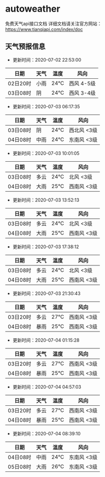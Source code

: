 # autoweather
免费天气api接口文档     详细文档请关注官方网站：https://www.tianqiapi.com/index/doc

## 天气预报信息

- 更新时间：2020-07-02 22:53:00

| 日期     | 天气 | 温度 | 风向       |
| -------- | ---- | ---- | ---------- |
| 02日20时 | 小雨 | 24℃  | 西风 4-5级 |
| 03日08时 | 阴 | 24℃ | 西风 3-4级 |


- 更新时间：2020-07-03 06:17:35

| 日期     | 天气 | 温度 | 风向       |
| -------- | ---- | ---- | ---------- |
|03日08时|阴|24℃|西北风 <3级|
|04日08时|中雨|24℃|东南风 <3级|


- 更新时间：2020-07-03 10:01:05

| 日期     | 天气 | 温度 | 风向       |
| -------- | ---- | ---- | ---------- |
|03日08时|多云|24℃|北风 <3级|
|04日08时|大雨|25℃|西南风 <3级|

- 更新时间：2020-07-03 13:52:13

| 日期     | 天气 | 温度 | 风向       |
| -------- | ---- | ---- | ---------- |
|03日08时|多云|24℃|北风 <3级|
|04日08时|大雨|25℃|西南风 <3级|

- 更新时间：2020-07-03 17:38:12

| 日期     | 天气 | 温度 | 风向       |
| -------- | ---- | ---- | ---------- |
|03日08时|多云|24℃|北风 <3级|
|04日08时|大雨|25℃|西南风 <3级|

- 更新时间：2020-07-03 21:30:43

| 日期     | 天气 | 温度 | 风向       |
| -------- | ---- | ---- | ---------- |
|03日20时|多云|27℃|西南风 <3级|
|04日08时|暴雨|25℃|西南风 <3级|

- 更新时间：2020-07-04 01:15:28

| 日期     | 天气 | 温度 | 风向       |
| -------- | ---- | ---- | ---------- |
|03日20时|多云|27℃|西南风 <3级|
|04日08时|暴雨|25℃|西南风 <3级|

- 更新时间：2020-07-04 04:57:03

| 日期     | 天气 | 温度 | 风向       |
| -------- | ---- | ---- | ---------- |
|03日20时|多云|27℃|西南风 <3级|
|04日08时|暴雨|25℃|西南风 <3级|

- 更新时间：2020-07-04 08:39:10

| 日期     | 天气 | 温度 | 风向       |
| -------- | ---- | ---- | ---------- |
|04日08时|中雨|24℃|东南风 <3级|
|05日08时|大雨|26℃|东南风 <3级|
